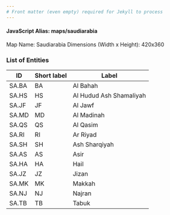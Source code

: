 ```yaml
---
# Front matter (even empty) required for Jekyll to process
---
```


#### JavaScript Alias: maps/saudiarabia

Map Name: Saudiarabia
Dimensions (Width x Height): 420x360





### List of Entities

ID | Short label | Label
---|---|---|
SA.BA|BA|Al Bahah
SA.HS|HS|Al Hudud Ash Shamaliyah
SA.JF|JF|Al Jawf
SA.MD|MD|Al Madinah
SA.QS|QS|Al Qasim
SA.RI|RI|Ar Riyad
SA.SH|SH|Ash Sharqiyah
SA.AS|AS|Asir
SA.HA|HA|Hail
SA.JZ|JZ|Jizan
SA.MK|MK|Makkah
SA.NJ|NJ|Najran
SA.TB|TB|Tabuk

